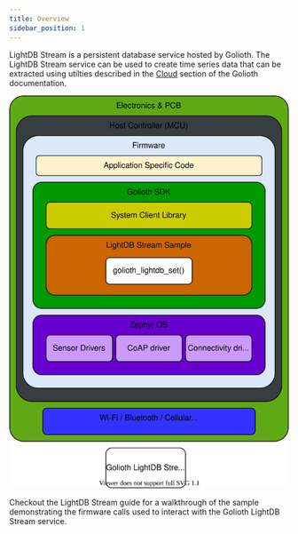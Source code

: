 ```yaml
---
title: Overview
sidebar_position: 1
---
```


LightDB Stream is a persistent database service hosted by Golioth. The LightDB Stream service can be used to create time series data that can be extracted using utilties described in the [Cloud](https://docs.golioth.io/cloud) section of the Golioth documentation.

![Console](../assets/lightDB-stream-svg-a4.svg)

Checkout the LightDB Stream guide for a walkthrough of the sample demonstrating the firmware calls used to interact with the Golioth LightDB Stream service. 